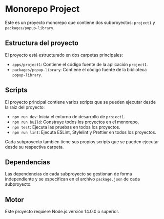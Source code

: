 # Monorepo Project

Este es un proyecto monorepo que contiene dos subproyectos: `project1` y `packages/popup-library`.

## Estructura del proyecto

El proyecto está estructurado en dos carpetas principales:

- `apps/project1`: Contiene el código fuente de la aplicación `project1`.
- `packages/popup-library`: Contiene el código fuente de la biblioteca `popup-library`.

## Scripts

El proyecto principal contiene varios scripts que se pueden ejecutar desde la raíz del proyecto:

- `npm run dev`: Inicia el entorno de desarrollo de `project1`.
- `npm run build`: Construye todos los proyectos en el monorepo.
- `npm test`: Ejecuta las pruebas en todos los proyectos.
- `npm run lint`: Ejecuta ESLint, Stylelint y Prettier en todos los proyectos.

Cada subproyecto también tiene sus propios scripts que se pueden ejecutar desde su respectiva carpeta.

## Dependencias

Las dependencias de cada subproyecto se gestionan de forma independiente y se especifican en el archivo `package.json` de cada subproyecto.

## Motor

Este proyecto requiere Node.js versión 14.0.0 o superior.